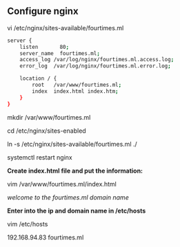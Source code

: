 ## **Configure nginx**

vi /etc/nginx/sites-available/fourtimes.ml

```bash
server {
    listen       80;
    server_name  fourtimes.ml;
    access_log /var/log/nginx/fourtimes.ml.access.log;
    error_log  /var/log/nginx/fourtimes.ml.error.log;

    location / {
        root   /var/www/fourtimes.ml;
        index  index.html index.htm;
    }
}
```

mkdir /var/www/fourtimes.ml

cd /etc/nginx/sites-enabled

ln -s /etc/nginx/sites-available/fourtimes.ml ./

systemctl restart nginx

**Create index.html file and put the information:**

vim /var/www/fourtimes.ml/index.html

_welcome to the fourtimes.ml domain name_

**Enter into the ip and domain name in /etc/hosts**

vim /etc/hosts

192.168.94.83 fourtimes.ml
